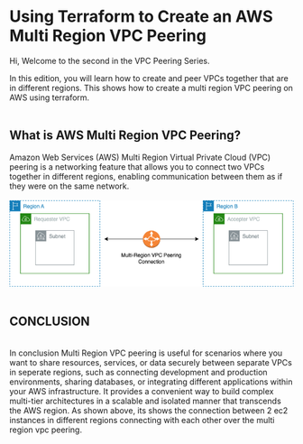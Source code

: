 # **Using Terraform to Create an AWS Multi Region VPC Peering**

Hi, Welcome to the second in the VPC Peering Series.

In this edition, you will learn how to create and peer VPCs together that are in different regions. This shows how to create a multi region VPC peering on AWS using terraform.
<br>
<br>

## __What is AWS Multi Region VPC Peering?__
Amazon Web Services (AWS) Multi Region Virtual Private Cloud (VPC) peering is a networking feature that allows you to connect two VPCs together in different regions, enabling communication between them as if they were on the same network.
<br>
<br>
![yaml file](./img/VPC.png)
<br>
<br>


## __CONCLUSION__
<br>
In conclusion Multi Region VPC peering is useful for scenarios where you want to share resources, services, or data securely between separate VPCs in seperate regions, such as connecting development and production environments, sharing databases, or integrating different applications within your AWS infrastructure. It provides a convenient way to build complex multi-tier architectures in a scalable and isolated manner that transcends the AWS region. As shown above, its shows the connection between 2 ec2 instances in different regions connecting with each other over the multi region vpc peering.